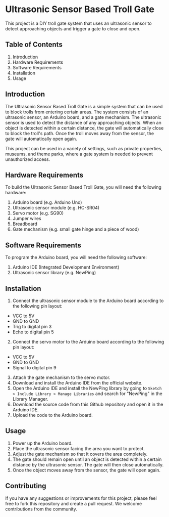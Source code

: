 # Ultrasonic Sensor Based Troll Gate
This project is a DIY troll gate system that uses an ultrasonic sensor to detect approaching objects and trigger a gate to close and open.

## Table of Contents
1. Introduction
2. Hardware Requirements
3. Software Requirements
4. Installation
5. Usage

## Introduction
The Ultrasonic Sensor Based Troll Gate is a simple system that can be used to block trolls from entering certain areas. The system consists of an ultrasonic sensor, an Arduino board, and a gate mechanism. The ultrasonic sensor is used to detect the distance of any approaching objects. When an object is detected within a certain distance, the gate will automatically close to block the troll's path. Once the troll moves away from the sensor, the gate will automatically open again.

This project can be used in a variety of settings, such as private properties, museums, and theme parks, where a gate system is needed to prevent unauthorized access.

## Hardware Requirements
To build the Ultrasonic Sensor Based Troll Gate, you will need the following hardware:

1. Arduino board (e.g. Arduino Uno)
2. Ultrasonic sensor module (e.g. HC-SR04)
3. Servo motor (e.g. SG90)
4. Jumper wires
5. Breadboard
6. Gate mechanism (e.g. small gate hinge and a piece of wood)

## Software Requirements
To program the Arduino board, you will need the following software:

1. Arduino IDE (Integrated Development Environment)
2. Ultrasonic sensor library (e.g. NewPing)

## Installation
1. Connect the ultrasonic sensor module to the Arduino board according to the following pin layout:
- VCC to 5V
- GND to GND
- Trig to digital pin 3
- Echo to digital pin 5
2. Connect the servo motor to the Arduino board according to the following pin layout:
- VCC to 5V
- GND to GND
- Signal to digital pin 9
3. Attach the gate mechanism to the servo motor.
4. Download and install the Arduino IDE from the official website.
5. Open the Arduino IDE and install the NewPing library by going to ``Sketch > Include Library > Manage Libraries`` and search for "NewPing" in the Library Manager.
6. Download the source code from this Github repository and open it in the Arduino IDE.
7. Upload the code to the Arduino board.

## Usage
1. Power up the Arduino board.
2. Place the ultrasonic sensor facing the area you want to protect.
3. Adjust the gate mechanism so that it covers the area completely.
4. The gate should remain open until an object is detected within a certain distance by the ultrasonic sensor. The gate will then close automatically.
5. Once the object moves away from the sensor, the gate will open again.

## Contributing
If you have any suggestions or improvements for this project, please feel free to fork this repository and create a pull request. We welcome contributions from the community.
